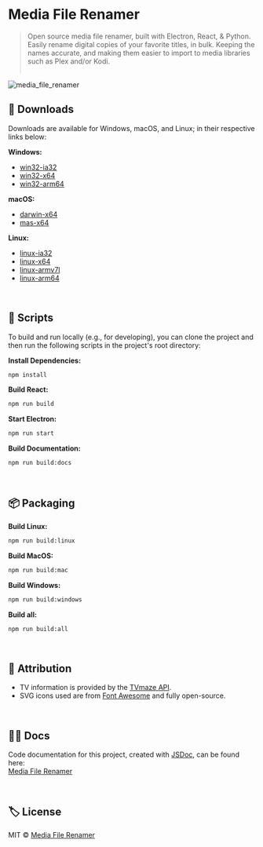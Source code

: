 # Media File Renamer
> Open source media file renamer, built with Electron, React, & Python. Easily rename digital copies of your favorite titles, in bulk. Keeping the names accurate, and making them easier to import to media libraries such as Plex and/or Kodi.<br><br>

![media_file_renamer](https://user-images.githubusercontent.com/8584126/92296836-b20bd080-eeed-11ea-9672-424185d9bbf6.gif)

## 💾 Downloads
Downloads are available for Windows, macOS, and Linux; in their respective links below:

**Windows:**
* [win32-ia32](https://drive.google.com/drive/folders/1i7FY24feb6-jBlbiwRWSe0R7v2cRFTDO?usp=sharing)
* [win32-x64](https://drive.google.com/drive/folders/1Hq-v1BJtFhL7OaaxDQft3P7NCLxoqid-?usp=sharing)
* [win32-arm64](https://drive.google.com/drive/folders/1aj5qD6S8OL8Fg3QsJvcdTm47izCjcFif?usp=sharing)

**macOS:**
* [darwin-x64](https://drive.google.com/drive/folders/1lCCQaov2lybORGN520YRSb9MeY9VHw6x?usp=sharing)
* [mas-x64](https://drive.google.com/drive/folders/1PHdiwPhpW2422YGrm20itUogWqpl7Qvv?usp=sharing)

**Linux:**
* [linux-ia32](https://drive.google.com/drive/folders/1jzoPyMNFV37SFibUXEtZySo76rn8uupj?usp=sharing)
* [linux-x64](https://drive.google.com/drive/folders/1F-_KpUcZIW7mlInn0MshCK5algHSoh0p?usp=sharing)
* [linux-armv7l](https://drive.google.com/drive/folders/121Txv59E5xXSPuulYzmyDJ4ib8N1Y31x?usp=sharing)
* [linux-arm64](https://drive.google.com/drive/folders/1c4J9dpEa2pO-gUWgQMjbBrLB_zrG88I2?usp=sharing)

<br>

## 📜 Scripts
To build and run locally (e.g., for developing), you can clone the project and then run the following scripts in the project's root directory:

**Install Dependencies:**
```bash
npm install
```

**Build React:**
```bash
npm run build
```

**Start Electron:**
```bash
npm run start
```

**Build Documentation:**
```bash
npm run build:docs
```
<br>

## 📦 Packaging

**Build Linux:**
```bash
npm run build:linux
```

**Build MacOS:**
```bash
npm run build:mac
```

**Build Windows:**
```bash
npm run build:windows
```

**Build all:**
```bash
npm run build:all
```
<br>

## 🙏 Attribution
* TV information is provided by the [TVmaze API](https://www.tvmaze.com/api).
* SVG icons used are from [Font Awesome](http://fontawesome.io) and fully open-source.

<br>

## 🐱‍👓 Docs
Code documentation for this project, created with [JSDoc](https://github.com/jsdoc/jsdoc), can be found here:<br>
[Media File Renamer](https://ipzard.github.io/media-file-renamer/)

<br>

## 🏷️ License
MIT © [Media File Renamer](https://github.com/iPzard/media-file-renamer/blob/master/LICENSE)